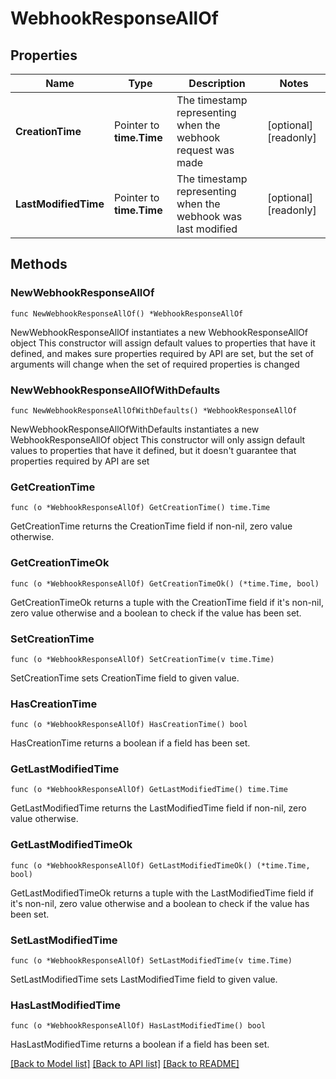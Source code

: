 # WebhookResponseAllOf

## Properties

Name | Type | Description | Notes
------------ | ------------- | ------------- | -------------
**CreationTime** | Pointer to **time.Time** | The timestamp representing when the webhook request was made | [optional] [readonly] 
**LastModifiedTime** | Pointer to **time.Time** | The timestamp representing when the webhook was last modified | [optional] [readonly] 

## Methods

### NewWebhookResponseAllOf

`func NewWebhookResponseAllOf() *WebhookResponseAllOf`

NewWebhookResponseAllOf instantiates a new WebhookResponseAllOf object
This constructor will assign default values to properties that have it defined,
and makes sure properties required by API are set, but the set of arguments
will change when the set of required properties is changed

### NewWebhookResponseAllOfWithDefaults

`func NewWebhookResponseAllOfWithDefaults() *WebhookResponseAllOf`

NewWebhookResponseAllOfWithDefaults instantiates a new WebhookResponseAllOf object
This constructor will only assign default values to properties that have it defined,
but it doesn't guarantee that properties required by API are set

### GetCreationTime

`func (o *WebhookResponseAllOf) GetCreationTime() time.Time`

GetCreationTime returns the CreationTime field if non-nil, zero value otherwise.

### GetCreationTimeOk

`func (o *WebhookResponseAllOf) GetCreationTimeOk() (*time.Time, bool)`

GetCreationTimeOk returns a tuple with the CreationTime field if it's non-nil, zero value otherwise
and a boolean to check if the value has been set.

### SetCreationTime

`func (o *WebhookResponseAllOf) SetCreationTime(v time.Time)`

SetCreationTime sets CreationTime field to given value.

### HasCreationTime

`func (o *WebhookResponseAllOf) HasCreationTime() bool`

HasCreationTime returns a boolean if a field has been set.

### GetLastModifiedTime

`func (o *WebhookResponseAllOf) GetLastModifiedTime() time.Time`

GetLastModifiedTime returns the LastModifiedTime field if non-nil, zero value otherwise.

### GetLastModifiedTimeOk

`func (o *WebhookResponseAllOf) GetLastModifiedTimeOk() (*time.Time, bool)`

GetLastModifiedTimeOk returns a tuple with the LastModifiedTime field if it's non-nil, zero value otherwise
and a boolean to check if the value has been set.

### SetLastModifiedTime

`func (o *WebhookResponseAllOf) SetLastModifiedTime(v time.Time)`

SetLastModifiedTime sets LastModifiedTime field to given value.

### HasLastModifiedTime

`func (o *WebhookResponseAllOf) HasLastModifiedTime() bool`

HasLastModifiedTime returns a boolean if a field has been set.


[[Back to Model list]](../README.md#documentation-for-models) [[Back to API list]](../README.md#documentation-for-api-endpoints) [[Back to README]](../README.md)


